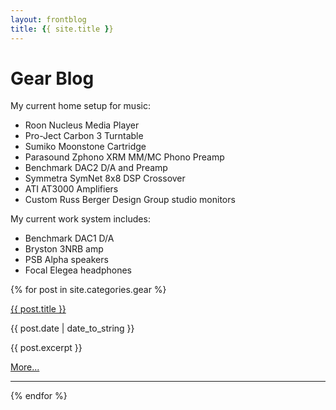 ```yaml
---
layout: frontblog
title: {{ site.title }}
---
```


# Gear Blog

My current home setup for music:

* Roon Nucleus Media Player
* Pro-Ject Carbon 3 Turntable
* Sumiko Moonstone Cartridge 
* Parasound Zphono XRM MM/MC Phono Preamp
* Benchmark DAC2 D/A and Preamp
* Symmetra SymNet 8x8 DSP Crossover
* ATI AT3000 Amplifiers
* Custom Russ Berger Design Group studio monitors

My current work system includes:

* Benchmark DAC1 D/A
* Bryston 3NRB amp
* PSB Alpha speakers
* Focal Elegea headphones

{% for post in site.categories.gear %}

<a href="{{ site.baseurl }}{{ post.url }}">{{ post.title }}</a>

{{ post.date | date_to_string }}

<p>{{ post.excerpt }}</p>

<p><a href="{{ site.baseurl }}{{ post.url }}">More...</a></p>

-----

{% endfor %}
